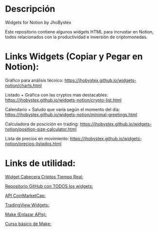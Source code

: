 # Descripción
Widgets for Notion by JhoBystex

Este repositorio contiene algunos widgets HTML para incrustar en Notion, todos relacionados con la productividad e inversión de criptomonedas.

# Links Widgets (Copiar y Pegar en Notion):

Gráfico para análisis técnico:
https://jhobystex.github.io/widgets-notion/charts.html

Listado + Gráfica con las cryptos mas destacables:
https://jhobystex.github.io/widgets-notion/crypto-list.html

Calendario + Saludo que varía según el momento del día:
https://jhobystex.github.io/widgets-notion/minimal-greetings.html

Calculadora de poscición en trading:
https://jhobystex.github.io/widgets-notion/position-size-calculator.html

Lista de precios en movimiento:
https://jhobystex.github.io/widgets-notion/precios-listados.html

# Links de utilidad:

[Widget Cabecera Criptos Tiempo Real:](https://coinmarketcap.com/widget/price-marquee/)

[Repositorio GitHub con TODOS los widgets:](https://github.com/JhoBystex/widgets-notion)

[API CoinMarketCap:](https://pro.coinmarketcap.com/account)

[TradingView Widgets:](https://www.tradingview.com/widget/)

[Make (Enlazar APIs):](https://www.make.com)

[Curso básico de Make:](https://www.youtube.com/playlist?list=PLiui5Y0bujgjw2FZVv8VJ_B1Ruek13385)

